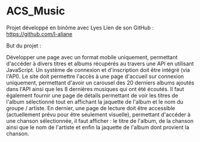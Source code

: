 # ACS_Music

Projet développé en binôme avec Lyes
Lien de son GitHub : https://github.com/l-aliane

But du projet : 

Développer une page avec un format mobile uniquement, permettant d'accéder à divers titres et albums récupérés au travers une API en utilisant JavaScript.
Un système de connexion et d'inscription doit être intégré (via l'API).
Le site doit permettre l'accès à une page d'accueil sur connexion uniquement, permettant d'avoir un carousel des 20 derniers albums ajoutés dans l'API ainsi que les 8 dernières musiques qui ont été écoutés.
Il faut également fournir une page de détails permettant de voir les titres de l'album sélectionné tout en affichant la jaquette de l'album et le nom du groupe / artiste.
En dernier, une page de lecture doit être accessible (actuellement prévu pour être seulement visuelle), permettant d'accéder à une chanson sélectionnée, il faut afficher : le titre de l'album, de la chanson ainsi que le nom de l'artiste et enfin la jaquette de l'album dont provient la chanson.